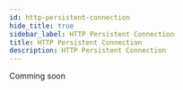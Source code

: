 ```yaml
---
id: http-persistent-connection
hide_title: true
sidebar_label: HTTP Persistent Connection
title: HTTP Persistent Connection
description: HTTP Persistent Connection
---
```


Comming soon
